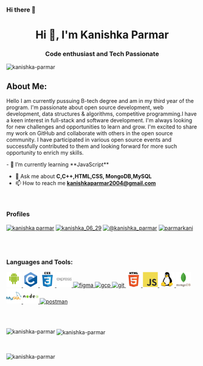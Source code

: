 ### Hi there 👋
<h1 align="center">Hi 👋, I'm Kanishka Parmar</h1>
<h3 align="center">Code enthusiast and Tech Passionate</h3>

<p align="left"> <img src="https://komarev.com/ghpvc/?username=kanishka-parmar&label=Profile%20views&color=0e75b6&style=flat" alt="kanishka-parmar" /> </p>
<h2>About Me:</h2>
<p>Hello I am currently pussuing B-tech degree and am in my third year of the program. I'm passionate about open source development, web development, data structures & algorithms, competitive programming.I have a keen interest in full-stack and software development. I'm always looking for new challenges and opportunities to learn and grow. I'm excited to share my work on GitHub and collaborate with others in the open source community. I have participated in various open source events and successfully contributed to them and looking forward for more such opportunity to enrich my skills. </p>
- 🌱 I’m currently learning **JavaScript** 

- 💬 Ask me about **C,C++,HTML,CSS, MongoDB,MySQL**
- 📫 How to reach me **kanishkaparmar2004@gmail.com**
<br><br><br>
<h3 align="left">Profiles</h3>
<p align="left">
<a href="https://www.linkedin.com/in/kanishka-parmar-4a8b56223/" target="blank"><img align="center" src="https://raw.githubusercontent.com/rahuldkjain/github-profile-readme-generator/master/src/images/icons/Social/linked-in-alt.svg" alt="kanishka parmar" height="30" width="40" /></a>
<a href="https://www.codechef.com/users/kanishka_06_29" target="blank"><img align="center" src="https://cdn.jsdelivr.net/npm/simple-icons@3.1.0/icons/codechef.svg" alt="kanishka_06_29" height="30" width="40" /></a>
<a href="https://www.hackerrank.com/profile/kanishka_parmar" target="blank"><img align="center" src="https://raw.githubusercontent.com/rahuldkjain/github-profile-readme-generator/master/src/images/icons/Social/hackerrank.svg" alt="@kanishka_parmar" height="30" width="40" /></a>
<a href="https://auth.geeksforgeeks.org/user/parmarkani" target="blank"><img align="center" src="https://raw.githubusercontent.com/rahuldkjain/github-profile-readme-generator/master/src/images/icons/Social/geeks-for-geeks.svg" alt="parmarkani" height="30" width="40" /></a>
</p><br><br>
<h3 align="left">Languages and Tools:</h3>
<p align="left"> <a href="https://developer.android.com" target="_blank" rel="noreferrer"> <img src="https://raw.githubusercontent.com/devicons/devicon/master/icons/android/android-original-wordmark.svg" alt="android" width="40" height="40"/> </a> <a href="https://www.cprogramming.com/" target="_blank" rel="noreferrer"> <img src="https://raw.githubusercontent.com/devicons/devicon/master/icons/c/c-original.svg" alt="c" width="40" height="40"/> </a> <a href="https://www.w3schools.com/css/" target="_blank" rel="noreferrer"> <img src="https://raw.githubusercontent.com/devicons/devicon/master/icons/css3/css3-original-wordmark.svg" alt="css3" width="40" height="40"/> </a> <a href="https://expressjs.com" target="_blank" rel="noreferrer"> <img src="https://raw.githubusercontent.com/devicons/devicon/master/icons/express/express-original-wordmark.svg" alt="express" width="40" height="40"/> </a> <a href="https://www.figma.com/" target="_blank" rel="noreferrer"> <img src="https://www.vectorlogo.zone/logos/figma/figma-icon.svg" alt="figma" width="40" height="40"/> </a> <a href="https://cloud.google.com" target="_blank" rel="noreferrer"> <img src="https://www.vectorlogo.zone/logos/google_cloud/google_cloud-icon.svg" alt="gcp" width="40" height="40"/> </a> <a href="https://git-scm.com/" target="_blank" rel="noreferrer"> <img src="https://www.vectorlogo.zone/logos/git-scm/git-scm-icon.svg" alt="git" width="40" height="40"/> </a> <a href="https://www.w3.org/html/" target="_blank" rel="noreferrer"> <img src="https://raw.githubusercontent.com/devicons/devicon/master/icons/html5/html5-original-wordmark.svg" alt="html5" width="40" height="40"/> </a> <a href="https://developer.mozilla.org/en-US/docs/Web/JavaScript" target="_blank" rel="noreferrer"> <img src="https://raw.githubusercontent.com/devicons/devicon/master/icons/javascript/javascript-original.svg" alt="javascript" width="40" height="40"/> </a> <a href="https://www.linux.org/" target="_blank" rel="noreferrer"> <img src="https://raw.githubusercontent.com/devicons/devicon/master/icons/linux/linux-original.svg" alt="linux" width="40" height="40"/> </a> <a href="https://www.mongodb.com/" target="_blank" rel="noreferrer"> <img src="https://raw.githubusercontent.com/devicons/devicon/master/icons/mongodb/mongodb-original-wordmark.svg" alt="mongodb" width="40" height="40"/> </a> <a href="https://www.mysql.com/" target="_blank" rel="noreferrer"> <img src="https://raw.githubusercontent.com/devicons/devicon/master/icons/mysql/mysql-original-wordmark.svg" alt="mysql" width="40" height="40"/> </a> <a href="https://nodejs.org" target="_blank" rel="noreferrer"> <img src="https://raw.githubusercontent.com/devicons/devicon/master/icons/nodejs/nodejs-original-wordmark.svg" alt="nodejs" width="40" height="40"/> </a> <a href="https://postman.com" target="_blank" rel="noreferrer"> <img src="https://www.vectorlogo.zone/logos/getpostman/getpostman-icon.svg" alt="postman" width="40" height="40"/> </a> </p>
<br><br>


<p><img align="left" src="https://github-readme-stats.vercel.app/api/top-langs?username=kanishka-parmar&show_icons=true&locale=en&layout=compact" alt="kanishka-parmar" /></p>
<p>&nbsp;<img align="center" src="https://github-readme-stats.vercel.app/api?username=kanishka-parmar&show_icons=true&locale=en" alt="kanishka-parmar" /></p>
<br>
<p><img align="center" src="https://github-readme-streak-stats.herokuapp.com/?user=kanishka-parmar&" alt="kanishka-parmar" /></p>

